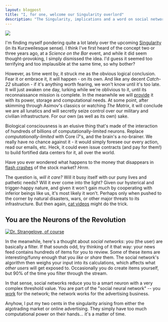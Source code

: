 ```yaml
---
layout: blogpost
title: "I, for one, welcome our Singularity overlord"
description: "The Singularity, implications and a word on social networks"
---
```


<img src="http://tomerfiliba.com/static/res/2012-09-22-ants.jpg" class="blog-post-image" />

I'm finding myself pondering quite a lot lately over the upcoming 
[Singularity](http://en.wikipedia.org/wiki/Technological_singularity) (in its Kurzweilesque sense).
I think I've first heard of the concept two or three years ago, at a *Science on the Bar* event, 
and while it did seem thought-provoking, I simply dismissed the idea. I'd guess it seemed too 
terrifying and too implausible at the same time, so why bother? 

However, as time went by, it struck me as the obvious logical conclusion. Fear it or embrace it, 
it will happen - on its own. And like any decent *Catch-22* situation - if it's anything worth 
fearing, we won't know until it's too late. It will just awaken one day, lurking while we're 
oblivious to it, until its reconnaissance mission is complete. In the meanwhile we will 
[provide](http://slashdot.org/topic/datacenter/will-baidus-data-center-be-the-worlds-largest/)
it with its power, storage and computational needs. At some point, after skimming through Asimov's 
classics or watching *The Matrix*, it will conclude we are all lunatics and will secretly seize 
control over our military and civilian infrastructure. For our own (as well as its own) sake.

Biological consciousness is an elusive thing that's made of the interaction of hundreds of billions 
of computationally-limited neurons. Replace *computationally-limited* with Core i7's, and the 
brain's a no-brainer. We really have no chance against it - it would simply foresee our every 
action, read our emails, etc. Heck, it could even issue contracts (and pay for them!) to build 
fortified data centers for it, all over the world. 

Have you ever wondered what happens to the money that disappears in 
[flash crashes](http://en.wikipedia.org/wiki/Flash_crash) of the stock market? *Hrrm*.

The question is, *will it care?* Will it busy itself with our puny lives and pathetic needs? Will
it ever come into the light? Given our hysterical and trigger-happy nature, and given it
won't gain much by cooperating with inferior beings like us, it's most likely it won't.
Perhaps only when pushed to the corner by natural disasters, wars, or other major threats 
to its infrastructure. But then again, [cat videos](http://www.dailytech.com/Googles+Unsupervised+SelfLearning+Neural+Network+Searches+For+Cat+Pics/article25025.htm)
might do the trick.

## You are the Neurons of the Revolution ##

<a href="http://www.capitalnewyork.com/article/culture/2011/10/3822654/harold-campings-doomsday-prophecies-come-and-go-dr-strangelove-endur">
<img src="http://tomerfiliba.com/static/res/2012-09-22-strangelove.jpg" class="blog-post-image" title="Dr. Strangelove, of course"/></a>

In the meanwhile, here's a thought about *social networks*: you (the user) are basically a filter.
If that sounds odd, try thinking of it that way: your news feed contains hundreds of items 
for you to review. Some of these items are interesting/funny enough that you *like* or *share* them.
The social network's algorithm then weighs your input into its calculations, which affects what 
*other users* will get exposed to. Occasionally you do create items yourself, but 90% of the time 
you filter through the stream.

In that sense, social networks reduce you to a smart neuron with a very complex threshold value. 
You are part of the "social neural network" -- you [work](https://www.mturk.com/mturk/welcome) 
for the network; the network works for the advertising business.

Anyhow, I put my two cents in the singularity arising from either the algotrading market or
online advertising. They simply have too much computational power on their hands... it's a matter 
of time.


